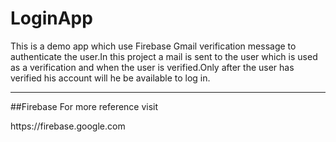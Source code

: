 # LoginApp
This is a demo app which use Firebase Gmail verification message to authenticate the user.In this project a mail is sent to the user which is used as a verification and when the user is verified.Only after the user has verified his account will he be available to log in.
<hr />

##Firebase
For more reference  visit
<p>https://firebase.google.com</P>


